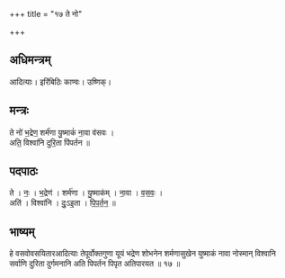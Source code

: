 +++
title = "१७ ते नो"

+++
## अधिमन्त्रम्
आदित्याः। इरिंबिठिः काण्वः। उष्णिक्।

## मन्त्रः
ते नो॑ भ॒द्रेण॒ शर्म॑णा यु॒ष्माकं॑ ना॒वा व॑सवः ।  
अति॒ विश्वा॑नि दुरि॒ता पि॑पर्तन ॥

## पदपाठः
ते । नः॒ । भ॒द्रेण॑ । शर्म॑णा । यु॒ष्माक॑म् । ना॒वा । व॒स॒वः॒ ।  
अति॑ । विश्वा॑नि । दुः॒ऽइ॒ता । पि॒प॒र्त॒न॒ ॥

## भाष्यम्
हे वसवोवसयितारआदित्याः तेपूर्वोक्तगुणा यूयं भद्रेण शोभनेन शर्मणासुखेन युष्माकं नावा नोस्मान् विश्वानि सर्वाणि दुरिता दुर्गमनानि अति पिपर्तन पिपृत अतिपारयत ॥ १७ ॥